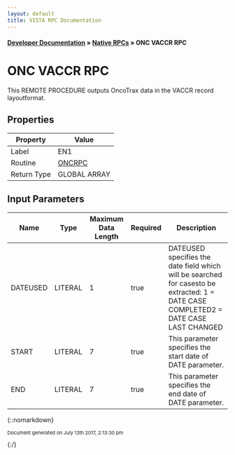 ```yaml
---
layout: default
title: VISTA RPC Documentation
---
```


#### [Developer Documentation](../index) &#187; [Native RPCs](TableOfContents) &#187; ONC VACCR RPC<br/>
# ONC VACCR RPC

This REMOTE PROCEDURE outputs OncoTrax data in the VACCR record layoutformat.

## Properties

Property | Value
--- | ---
Label | EN1
Routine | [ONCRPC](http://code.osehra.org/dox/Routine_ONCRPC_source.html)
Return Type | GLOBAL ARRAY


## Input Parameters

Name | Type | Maximum Data Length | Required | Description
--- | --- | --- | --- | ---
DATEUSED | LITERAL | 1 | true | DATEUSED specifies the date field which will be searched for casesto be extracted: 1 &#x3D; DATE CASE COMPLETED2 &#x3D; DATE CASE LAST CHANGED
START | LITERAL | 7 | true | This parameter specifies the start date of DATE parameter.
END | LITERAL | 7 | true | This parameter specifies the end date of DATE parameter.



{::nomarkdown} <br/><p style="font-size: 11px">Document generated on July 13th 2017, 2:13:30 pm</p>{:/}